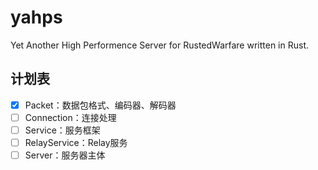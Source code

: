 # yahps

Yet Another High Performence Server for RustedWarfare written in Rust. 

## 计划表

- [x] Packet：数据包格式、编码器、解码器
- [ ] Connection：连接处理
- [ ] Service：服务框架
- [ ] RelayService：Relay服务
- [ ] Server：服务器主体